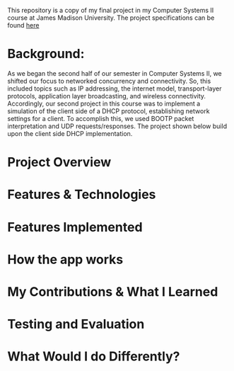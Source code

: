 This repository is a copy of my final project in my Computer Systems II course at James Madison University. The project specifications can be found [here](https://w3.cs.jmu.edu/kirkpams/361/projects/p3-dhcp.shtml)


# Background:
As we began the second half of our semester in Computer Systems II, we shifted our focus to networked concurrency and connectivity. So, this included topics such as IP addressing, the internet model, transport-layer protocols, application layer broadcasting, and wireless connectivity. Accordingly, our second project in this course was to implement a simulation of the client side of a DHCP protocol, establishing network settings for a client. To accomplish this, we used BOOTP packet interpretation and UDP requests/responses. The project shown below build upon the client side DHCP implementation.

# Project Overview


# Features & Technologies


# Features Implemented


# How the app works


# My Contributions & What I Learned


# Testing and Evaluation


# What Would I do Differently?
